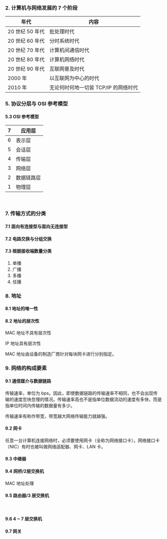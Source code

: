 

### 2. 计算机与网络发展的 7 个阶段



| 年代            | 内容                                 |
| --------------- | ------------------------------------ |
| 20 世纪 50 年代 | 批处理时代                           |
| 20 世纪 60 年代 | 分时系统时代                         |
| 20 世纪 70 年代 | 计算机间通信时代                     |
| 20 世纪 80 年代 | 计算机网络时代                       |
| 20 世纪 90 年代 | 互联网普及时代                       |
| 2000 年         | 以互联网为中心的时代                 |
| 2010 年         | 无论何时何地一切皆 TCP/IP 的网络时代 |



### 5. 协议分层与 OSI 参考模型

#### 5.3 OSI 参考模型

| 7    | 应用层     |
| :--- | ---------- |
| 6    | 表示层     |
| 5    | 会话层     |
| 4    | 传输层     |
| 3    | 网络层     |
| 2    | 数据链路层 |
| 1    | 物理层     |

​                        

### 7. 传输方式的分类

 #### 7.1 面向有连接型与面向无连接型

#### 7.2 电路交换与分组交换

#### 7.3 根据接收端数量分类

1. 单播
2. 广播
3. 多播
4. 任播



### 8. 地址

#### 8.1 地址的唯一性

#### 8.2  地址的层次性

MAC 地址不具有层次性

IP 地址具有层次性

MAC 地址由设备的制造厂商针对每块网卡进行分别指定。



### 9. 网络的构成要素

#### 9.1 通信媒介与数据链路

传输速率，单位为 bps。因此，即使数据链路的传输速率不相同，也不会出现传输的速度忽快忽慢的情况。传输速率高也不是指单位数据流动的速度有多快，而是指单位时间内传输的数据量有多少。

传输速率有称作带宽，带宽越大网络传输能力就越强。

#### 9.2 网卡

任意一台计算机连接网络时，必须要使用网卡（全称为网络接口卡）。网络接口卡（NIC）有时也被叫做网络适配器、网卡、LAN 卡。

 

#### 9.3 中继器



#### 9.4 网桥/2层交换机

MAC 地址处理



#### 9.5 路由器/3 层交换机

​                                                                                                                                                 

#### 9.6 4 ~ 7 层交换机



#### 9.7 网关














